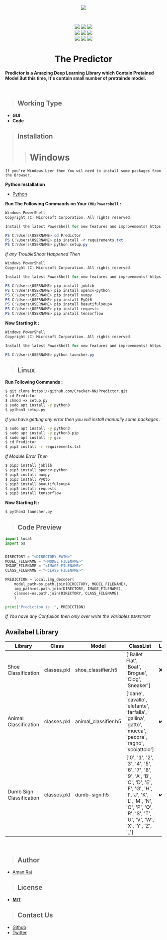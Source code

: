 <p align='center'>
<img src="https://user-images.githubusercontent.com/88227750/212111396-cca97611-cb3f-4475-89b7-1cd63825d9a6.png" align="center">
</p>

<br>

<p align='center'>
    <a href='#'><img src='https://img.shields.io/badge/License-MIT-brightgreen'></a>
    <a href='#'><img src='https://img.shields.io/badge/Platform-Linux%20&%20Windows%20Based-yellow'></a>
    <a href='#'><img src='https://img.shields.io/badge/Version-0.1-red'></a>
    <br>
    <a href='#'><img src='https://img.shields.io/badge/Author-Aman%20Raj-orange'></a>
    <a href='https://www.python.org/'><img src='https://img.shields.io/badge/Python-%3E%3D3.9-blue'></a>
    <img src='https://img.shields.io/badge/Maintained%3F-yes-green.svg'>
    <br>
    <a href='https://twitter.com/amanraj_Phunish'><img src='https://img.shields.io/badge/Twitter-1DA1F2?style=for-the-badge&logo=twitter&logoColor=white'></a>
    <a href='https://github.com/Cracker-NN'><img src='https://img.shields.io/badge/GitHub-100000?style=for-the-badge&logo=github&logoColor=white'></a>
    <a href='https://en.wikipedia.org/wiki/India'><img src='https://img.shields.io/badge/Made%20In-India-orange'></a>
</p>

<h1 align='center'>The Predictor</h1>

**Predictor is a Amazing Deep Learning Library which Contain Pretained Model But this time, It's contain small number of pretrainde model.**

</br>

>## **Working Type**
- **GUI**
- **Code**
<!-- - **CLI** -->

>## **Installation**
>> # **Windows**
```
If you're Windows User then You wil need to install some packages from the Browser.
```
**Python Installation**

- [Python](https://www.python.org/downloads/)

**Run The Following Commands on Your `CMD/Powershell` :**

```powershell
Windows PowerShell
Copyright (C) Microsoft Corporation. All rights reserved.

Install the latest PowerShell for new features and improvements! https://aka.ms/PSWindows

PS C:\Users\USERNAME> cd Predictor
PS C:\Users\USERNAME> pip install -r requirements.txt
PS C:\Users\USERNAME> python setup.py
```

*If any TroubleShoot Happened Then*

```powershell
Windows PowerShell
Copyright (C) Microsoft Corporation. All rights reserved.

Install the latest PowerShell for new features and improvements! https://aka.ms/PSWindows

PS C:\Users\USERNAME> pip install joblib
PS C:\Users\USERNAME> pip install opencv-python
PS C:\Users\USERNAME> pip install numpy
PS C:\Users\USERNAME> pip install PyQt6
PS C:\Users\USERNAME> pip install beautifulsoup4
PS C:\Users\USERNAME> pip install requests
PS C:\Users\USERNAME> pip install tensorflow
```

**Now Starting it :**
```powershell
Windows PowerShell
Copyright (C) Microsoft Corporation. All rights reserved.

Install the latest PowerShell for new features and improvements! https://aka.ms/PSWindows

PS C:\Users\USERNAME> python launcher.py
```
> ## **Linux**

**Run Following Commands :**
```bash
$ git clone https://github.com/Cracker-NN/Predictor.git
$ cd Predictor
$ chmod +x setup.py
$ sudo apt install -y python3
$ python3 setup.py
```
*If you have getting any error then you will install manually some packages :*
```bash
$ sudo apt install -y python3
$ sudo apt install -y python3-pip
$ sudo apt install -y gcc
$ cd Predictor
$ pip3 install -r requirements.txt
```
*If Module Error Then*
```bash
$ pip3 install joblib
$ pip3 install opencv-python
$ pip3 install numpy
$ pip3 install PyQt6
$ pip3 install beautifulsoup4
$ pip3 install requests
$ pip3 install tensorflow
```
**Now Starting It :**

```bash
$ python3 launcher.py
```

>## **Code Preview**

```python
import local
import os


DIRECTORY = "<DIRECTORY PATH>"
MODEL_FILENAME = "<MODEL FILENAME>"
IMAGE_FILENAME = "<IMAGE FILENAME>"
CLASS_FILENAME = "<CLASS FILENAME>"

PREDICTION = local.img_decoder(
    model_path=os.path.join(DIRECTORY, MODEL_FILENAME),
    img_path=os.path.join(DIRECTORY, IMAGE_FILENAME),
    classes=os.path.join(DIRECTORY, CLASS_FILENAME)
    )

print("Prediction is :", PREDICTION)
```
*If You have any Confusion then only over write the Variables `DIRECTORY`*
<br>
<h2>Availabel Library</h2>


|      Library        | Class        | Model                    |   ClassList   |   Label |
|---------------------|--------------|--------------------------|---------------|---------|
| Shoe Classification | classes.pkl    |  shoe_classifier.h5      | ['Ballet Flat', 'Boat', 'Brogue', 'Clog', 'Sneaker']  |    ❌      |
|Animal Classification| classes.pkl    |  animal_classifier.h5    | ['cane', 'cavallo', 'elefante', 'farfalla', 'gallina', 'gatto', 'mucca', 'pecora', 'ragno', 'scoiattolo'] |   ✔️  |
| Dumb Sign Classification  | classes.pkl     | dumb-sign.h5    |   ['0', '1', '2', '3', '4', '5', '6', '7', '8', '9', 'A', 'B', 'C', 'D', 'E', 'F', 'G', 'H', 'I', 'J', 'K', 'L', 'M', 'N', 'O', 'P', 'Q', 'R', 'S', 'T', 'U', 'V', 'W', 'X', 'Y', 'Z', '_']   |   ✔️ |

<br>

>## **Author**
- [Aman  Raj](https://github.com/amanraj-bose)

>## **License**

- [**MIT**](https://opensource.org/licenses/MIT)

>## **Contact Us**

- [Github](https://github.com/amanraj-bose)
- [Twitter](https://twitter.com/amanraj_Phunish)



